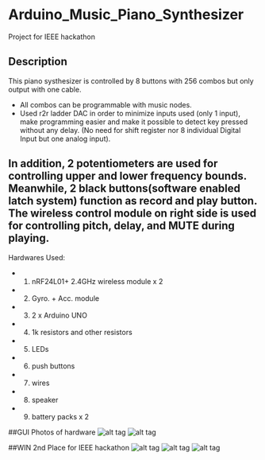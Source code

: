 # Arduino_Music_Piano_Synthesizer

Project for IEEE hackathon

## Description
This piano systhesizer is controlled by 8 buttons with 256 combos  but only output with one cable.
- All combos can be programmable with music nodes. 
- Used r2r ladder DAC in order to minimize inputs used (only 1 input), make programming easier and make it possible to detect key pressed without any delay. (No need for shift register nor 8 individual Digital Input but one analog input).

## In addition, 2 potentiometers are used for controlling upper and lower frequency bounds. Meanwhile, 2 black buttons(software enabled latch system) function as record and play button. The wireless control module on right side is used for controlling pitch, delay, and MUTE during playing.

Hardwares Used:
- 1. nRF24L01+ 2.4GHz wireless module x 2
- 2. Gyro. + Acc. module
- 3. 2 x Arduino UNO
- 4. 1k resistors and other resistors
- 5. LEDs
- 6. push buttons
- 7. wires
- 8. speaker
- 9. battery packs x 2

##GUI Photos of hardware
![alt tag](https://github.com/JXproject/Arduino_Music_Piano_Synthesizer/blob/master/Pictures/IMG_7909.JPG)
![alt tag](https://github.com/JXproject/Arduino_Music_Piano_Synthesizer/blob/master/Pictures/IMG_7930.JPGs)

##WIN 2nd Place for IEEE hackathon
![alt tag](https://github.com/JXproject/Arduino_Music_Piano_Synthesizer/blob/master/Pictures/IMG_7933.JPG)
![alt tag](https://github.com/JXproject/Arduino_Music_Piano_Synthesizer/blob/master/Pictures/IMG_7936.JPG)
![alt tag](https://github.com/JXproject/Arduino_Music_Piano_Synthesizer/blob/master/Pictures/IMG_7929.JPG)
